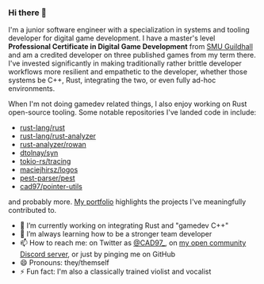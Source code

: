 ### Hi there 👋

I'm a junior software engineer with a specialization in systems and tooling developer for digital game development. I have a master's level **Professional Certificate in Digital Game Development** from [SMU Guildhall](https://www.smu.edu/guildhall) and am a credited developer on three published games from my term there. I've invested significantly in making traditionally rather brittle developer workflows more resilient and empathetic to the developer, whether those systems be C++, Rust, integrating the two, or even fully ad-hoc environments.

When I'm not doing gamedev related things, I also enjoy working on Rust open-source tooling. Some notable repositories I've landed code in include:

- [rust-lang/rust](https://github.com/rust-lang/rust/commits?author=cad97)
- [rust-lang/rust-analyzer](https://github.com/rust-lang/rust-analyzer/commits?author=cad97)
- [rust-analyzer/rowan](https://github.com/rust-analyzer/rowan/commits?author=cad97)
- [dtolnay/syn](https://github.com/dtolnay/syn/commits?author=cad97)
- [tokio-rs/tracing](https://github.com/tokio-rs/tracing/commits?author=cad97)
- [maciejhirsz/logos](https://github.com/maciejhirsz/logos/commits?author=cad97)
- [pest-parser/pest](https://github.com/pest-parser/pest/commits?author=cad97)
- [cad97/pointer-utils](https://github.com/cad97/pointer-utils/commits?author=cad97)

and probably more. [My portfolio](https://resume.cad97.com/) highlights the projects I've meaningfully contributed to.

<!--
**CAD97/CAD97** is a ✨ _special_ ✨ repository because its `README.md` (this file) appears on your GitHub profile.

Here are some ideas to get you started:
-->

- 🔭 I’m currently working on integrating Rust and "gamedev C++"
- 🌱 I’m always learning how to be a stronger team developer
- 📫 How to reach me: on Twitter as [@CAD97_](https://twitter.com/CAD97_), on [my open community Discord server](https://discord.gg/FuPE9JE), or just by pinging me on GitHub
- 😄 Pronouns: they/themself
- ⚡ Fun fact: I'm also a classically trained violist and vocalist
<!--
- 👯 I’m looking to collaborate on ...
- 🤔 I’m looking for help with ...
- 💬 Ask me about ...
-->
